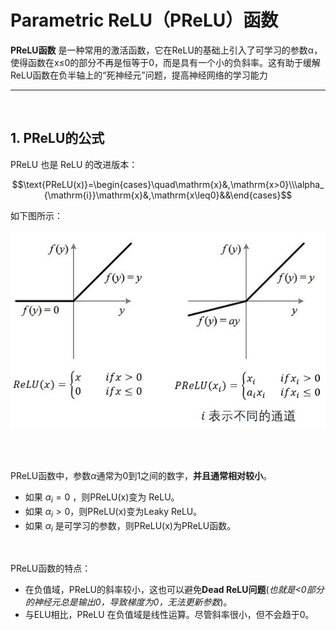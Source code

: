 # Parametric ReLU（PReLU）函数

**PReLU函数** 是一种常用的激活函数，它在ReLU的基础上引入了可学习的参数α，使得函数在x≤0的部分不再是恒等于0，而是具有一个小的负斜率。这有助于缓解ReLU函数在负半轴上的“死神经元”问题，提高神经网络的学习能力

---

<br>

## 1. PReLU的公式

PReLU 也是 ReLU 的改进版本：


$$\text{PReLU(x)}=\begin{cases}\quad\mathrm{x}&,\mathrm{x>0}\\\alpha_{\mathrm{i}}\mathrm{x}&,\mathrm{x\leq0}&&\end{cases}$$

如下图所示：

![pReLU](/NLP%20review/assets/prelu.png)



<br>
<br>


PReLU函数中，参数$\alpha$通常为0到1之间的数字，**并且通常相对较小**。

- 如果 $\alpha_i=0$ ，则PReLU(x)变为 ReLU。
- 如果 $\alpha_i>0$，则PReLU(x)变为Leaky ReLU。
- 如果 $\alpha_i$ 是可学习的参数，则PReLU(x)为PReLU函数。

<br>

PReLU函数的特点：

- 在负值域，PReLU的斜率较小，这也可以避免**Dead ReLU问题**(*也就是<0部分的神经元总是输出0，导致梯度为0，无法更新参数*)。
- 与ELU相比，PReLU 在负值域是线性运算。尽管斜率很小，但不会趋于0。

